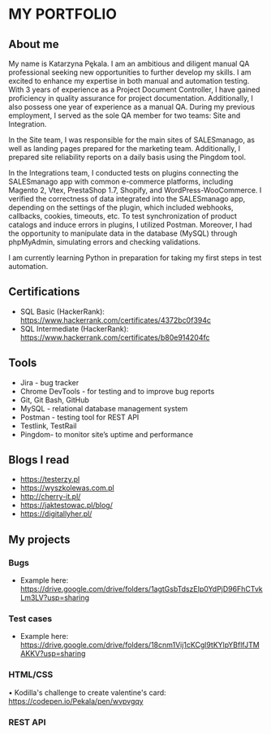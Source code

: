 # MY PORTFOLIO
## About me
My name is Katarzyna Pękala. I am an ambitious and diligent manual QA professional seeking new opportunities to further develop my skills. I am excited to enhance my expertise in both manual and automation testing.
With 3 years of experience as a Project Document Controller, I have gained proficiency in quality assurance for project documentation. Additionally, I also possess one year of experience as a manual QA.
During my previous employment, I served as the sole QA member for two teams: Site and Integration. 

In the Site team, I was responsible for the main sites of SALESmanago, as well as landing pages prepared for the marketing team. Additionally, I prepared site reliability reports on a daily basis using the Pingdom tool.

In the Integrations team, I conducted tests on plugins connecting the SALESmanago app with common e-commerce platforms, including Magento 2, Vtex, PrestaShop 1.7, Shopify, and WordPress-WooCommerce. I verified the correctness of data integrated into the SALESmanago app, depending on the settings of the plugin, which included webhooks, callbacks, cookies, timeouts, etc. To test synchronization of product catalogs and induce errors in plugins, I utilized Postman. Moreover, I had the opportunity to manipulate data in the database (MySQL) through phpMyAdmin, simulating errors and checking validations.

I am currently learning Python in preparation for taking my first steps in test automation.

## Certifications 
- SQL Basic (HackerRank): https://www.hackerrank.com/certificates/4372bc0f394c
- SQL Intermediate (HackerRank): https://www.hackerrank.com/certificates/b80e914204fc


## Tools
-	Jira - bug tracker
-	Chrome DevTools - for testing and to improve bug reports
-	Git, Git Bash, GitHub
-	MySQL - relational database management system
-	Postman - testing tool for REST API
- Testlink, TestRail
- Pingdom- to monitor site’s uptime and performance


## Blogs I read
-	https://testerzy.pl
-	https://wyszkolewas.com.pl
-	http://cherry-it.pl/
-	https://jaktestowac.pl/blog/
-	https://digitallyher.pl/

## My projects
### Bugs
- Example here: https://drive.google.com/drive/folders/1agtGsbTdszEIp0YdPjD96FhCTvkLm3LV?usp=sharing
### Test cases
- Example here: https://drive.google.com/drive/folders/18cnm1Vij1cKCgl9tKYlpYBflfJTMAKKV?usp=sharing
### HTML/CSS
•	Kodilla's challenge to create valentine's card: https://codepen.io/Pekala/pen/wvpvgqy
### REST API

